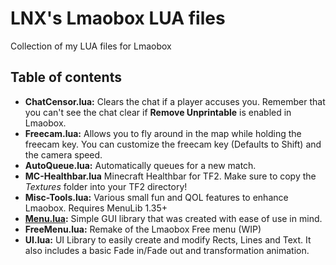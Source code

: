 # LNX's Lmaobox LUA files
Collection of my LUA files for Lmaobox

## Table of contents
- **ChatCensor.lua:** Clears the chat if a player accuses you. Remember that you can't see the chat clear if **Remove Unprintable** is enabled in Lmaobox.
- **Freecam.lua:** Allows you to fly around in the map while holding the freecam key. You can customize the freecam key (Defaults to Shift) and the camera speed.
- **AutoQueue.lua:** Automatically queues for a new match.
- **MC-Healthbar.lua** Minecraft Healthbar for TF2. Make sure to copy the *Textures* folder into your TF2 directory!
- **Misc-Tools.lua:** Various small fun and QOL features to enhance Lmaobox. Requires MenuLib 1.35+
- **[Menu.lua](Docs/Menu.md):** Simple GUI library that was created with ease of use in mind.
- **FreeMenu.lua:** Remake of the Lmaobox Free menu (WIP)
- **UI.lua:** UI Library to easily create and modify Rects, Lines and Text. It also includes a basic Fade in/Fade out and transformation animation.
